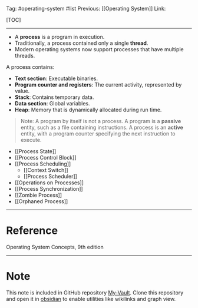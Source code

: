 Tag: #operating-system #list 
Previous: [[Operating System]]
Link: 

[TOC]

---

- A **process** is a program in execution.
- Traditionally, a process contained only a single **thread**.
- Modern operating systems now support processes that have multiple threads.

A process contains:

- **Text section**: Executable binaries.
- **Program counter and registers**: The current activity, represented by value.
- **Stack**: Contains temporary data.
- **Data section**: Global variables.
- **Heap**: Memory that is dynamically allocated during run time.

> Note: A program by itself is not a process.
> A program is a **passive** entity, such as a file containing instructions.
> A process is an **active** entity, with a program counter specifying the next instruction to execute.

- [[Process State]]
- [[Process Control Block]]
- [[Process Scheduling]]
	- [[Context Switch]]
	- [[Process Scheduler]]
- [[Operations on Processes]]
- [[Process Synchronization]]
- [[Zombie Process]]
- [[Orphaned Process]]

---

# Reference

Operating System Concepts, 9th edition

---

# Note

This note is included in GitHub repository [My-Vault](https://github.com/LittleD3092/My-Vault.git). Clone this repository and open it in [obsidian](https://obsidian.md/) to enable utilities like wikilinks and graph view.